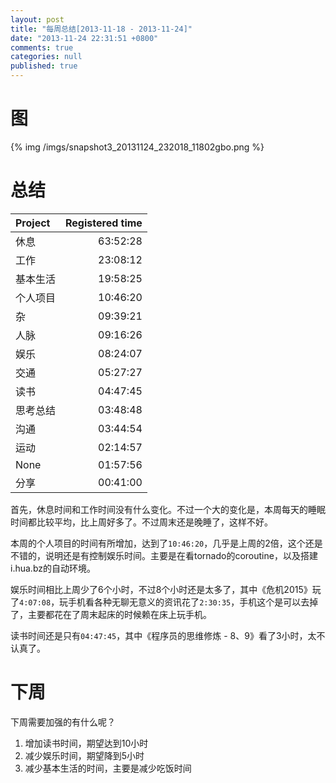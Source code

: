 ```yaml
---
layout: post
title: "每周总结[2013-11-18 - 2013-11-24]"
date: "2013-11-24 22:31:51 +0800"
comments: true
categories: null
published: true
---
```


# 图
{% img /imgs/snapshot3_20131124_232018_11802gbo.png %}

# 总结

Project|Registered time
:--|--:
休息|63:52:28
工作|23:08:12
基本生活|19:58:25
个人项目|10:46:20
杂|09:39:21
人脉|09:16:26
娱乐|08:24:07
交通|05:27:27
读书|04:47:45
思考总结|03:48:48
沟通|03:44:54
运动|02:14:57
None|01:57:56
分享|00:41:00

首先，休息时间和工作时间没有什么变化。不过一个大的变化是，本周每天的睡眠时间都比较平均，比上周好多了。不过周末还是晚睡了，这样不好。

本周的个人项目的时间有所增加，达到了`10:46:20`，几乎是上周的2倍，这个还是不错的，说明还是有控制娱乐时间。主要是在看tornado的coroutine，以及搭建i.hua.bz的自动环境。

娱乐时间相比上周少了6个小时，不过8个小时还是太多了，其中《危机2015》玩了`4:07:08`，玩手机看各种无聊无意义的资讯花了`2:30:35`，手机这个是可以去掉了，主要都花在了周末起床的时候赖在床上玩手机。

读书时间还是只有`04:47:45`，其中《程序员的思维修炼  - 8、9》看了3小时，太不认真了。

# 下周

下周需要加强的有什么呢？

1. 增加读书时间，期望达到10小时
2. 减少娱乐时间，期望降到5小时
3. 减少基本生活的时间，主要是减少吃饭时间
